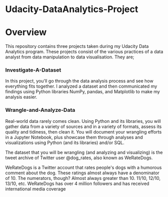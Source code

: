 # Udacity-DataAnalytics-Project

# Overview
This repository contains three projects taken during my Udacity Data Analytics program. These projects consist of the various practices of a data analyst from data manipulation to data visualisation. They are;


### Investigate-A-Dataset
In this project, you'll go through the data analysis process and see how everything fits together. I analyzed a dataset and then communicated my findings using Python libraries NumPy, pandas, and Matplotlib to make my analysis easier.



### Wrangle-and-Analyze-Data
Real-world data rarely comes clean. Using Python and its libraries, you will gather data from a variety of sources and in a variety of formats, assess its quality and tidiness, then clean it. You will document your wrangling efforts in a Jupyter Notebook, plus showcase them through analyses and visualizations using Python (and its libraries) and/or SQL.

The dataset that you will be wrangling (and analyzing and visualizing) is the tweet archive of Twitter user @dog_rates, also known as WeRateDogs.

WeRateDogs is a Twitter account that rates people's dogs with a humorous comment about the dog. These ratings almost always have a denominator of 10. The numerators, though? Almost always greater than 10. 11/10, 12/10, 13/10, etc. WeRateDogs has over 4 million followers and has received international media coverage



###
